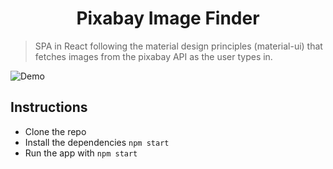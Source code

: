 <h1 align="center"> Pixabay Image Finder </h1>

> SPA in React following the material design principles (material-ui) that fetches images from the pixabay API as the user types in.

![Demo](https://github.com/jamesgeorge007/Pixabay-Image-Finder/blob/master/assets/screencast.gif)

## Instructions

- Clone the repo
- Install the dependencies `npm start`
- Run the app with `npm start`
